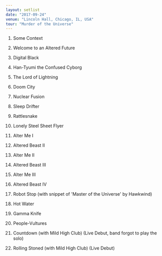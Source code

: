 ```yaml
---
layout: setlist
date: "2017-09-24"
venue: "Lincoln Hall, Chicago, IL, USA"
tour: "Murder of the Universe"
---
```



 1. Some Context

 2. Welcome to an Altered Future

 3. Digital Black

 4. Han-Tyumi the Confused Cyborg

 5. The Lord of Lightning

 6. Doom City

 7. Nuclear Fusion

 8. Sleep Drifter

 9. Rattlesnake

10. Lonely Steel Sheet Flyer

11. Alter Me I

12. Altered Beast II

13. Alter Me II

14. Altered Beast III

15. Alter Me III

16. Altered Beast IV

17. Robot Stop
    (with snippet of 'Master of the Universe' by Hawkwind)

18. Hot Water

19. Gamma Knife

20. People-Vultures

21. Countdown
    (with Mild High Club) (Live Debut, band forgot to play the
    solo)

22. Rolling Stoned
    (with Mild High Club) (Live Debut)


